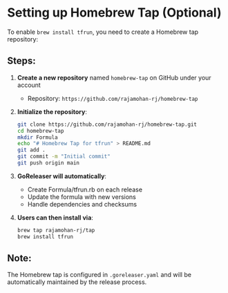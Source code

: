 # Setting up Homebrew Tap (Optional)

To enable `brew install tfrun`, you need to create a Homebrew tap repository:

## Steps:

1. **Create a new repository** named `homebrew-tap` on GitHub under your account
   - Repository: `https://github.com/rajamohan-rj/homebrew-tap`

2. **Initialize the repository**:
   ```bash
   git clone https://github.com/rajamohan-rj/homebrew-tap.git
   cd homebrew-tap
   mkdir Formula
   echo "# Homebrew Tap for tfrun" > README.md
   git add .
   git commit -m "Initial commit"
   git push origin main
   ```

3. **GoReleaser will automatically**:
   - Create Formula/tfrun.rb on each release
   - Update the formula with new versions
   - Handle dependencies and checksums

4. **Users can then install via**:
   ```bash
   brew tap rajamohan-rj/tap
   brew install tfrun
   ```

## Note:
The Homebrew tap is configured in `.goreleaser.yaml` and will be automatically maintained by the release process.
